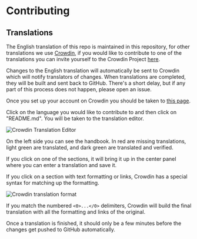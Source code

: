 # Contributing

## Translations

The English translation of this repo is maintained in this repository, for
other translations we use [Crowdin](https://crowdin.com/), if you would like to
contribute to one of the translations you can invite yourself to the Crowdin
Project [here](https://crowdin.com/project/crowdin-sync/invite).

Changes to the English translation will automatically be sent to Crowdin which
will notify translators of changes. When translations are completed, they will be
built and sent back to GitHub. There's a short delay, but if any part of this
process does not happen, please open an issue.

Once you set up your account on Crowdin you should be taken to
[this page](https://crowdin.com/project/crowdin-sync).

Click on the language you would like to contribute to and then click on
"README.md". You will be taken to the translation editor.

![Crowdin Translation Editor](https://cloud.githubusercontent.com/assets/952783/12076790/291e6cac-b170-11e5-989e-4cb2925e2b38.png)

On the left side you can see the handbook. In red are missing translations,
light green are translated, and dark green are translated and verified.

If you click on one of the sections, it will bring it up in the center panel
where you can enter a translation and save it.

If you click on a section with text formatting or links, Crowdin has a special
syntax for matching up the formatting.

![Crowdin translation format](https://cloud.githubusercontent.com/assets/952783/12076803/c1a83a52-b170-11e5-9925-329b129be959.png)

If you match the numbered `<0>...</0>` delimiters, Crowdin will build the final
translation with all the formatting and links of the original.

Once a translation is finished, it should only be a few minutes before the
changes get pushed to GitHub automatically.

